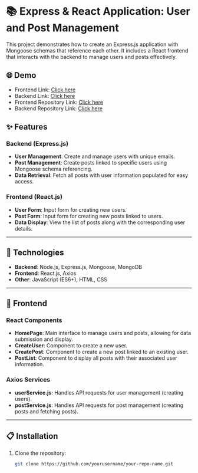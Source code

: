 # 📚 Express & React Application: User and Post Management

This project demonstrates how to create an Express.js application with Mongoose schemas that reference each other. It includes a React frontend that interacts with the backend to manage users and posts effectively.

## 🌐 Demo

- Frontend Link: [Click here](https://schema-reference.vercel.app/home)  
- Backend Link: [Click here](https://schema-reference-backend.vercel.app)  
- Frontend Repository Link: [Click here](https://github.com/nks854338/schemaReference)  
- Backend Repository Link: [Click here](https://github.com/nks854338/schemaReferenceBackend)  

## ✨ Features

### Backend (Express.js)
- **User Management**: Create and manage users with unique emails.
- **Post Management**: Create posts linked to specific users using Mongoose schema referencing.
- **Data Retrieval**: Fetch all posts with user information populated for easy access.

### Frontend (React.js)
- **User Form**: Input form for creating new users.
- **Post Form**: Input form for creating new posts linked to users.
- **Data Display**: View the list of posts along with the corresponding user details.

---

## 🚀 Technologies

- **Backend**: Node.js, Express.js, Mongoose, MongoDB
- **Frontend**: React.js, Axios
- **Other**: JavaScript (ES6+), HTML, CSS

---

## 🎨 Frontend

### React Components
- **HomePage**: Main interface to manage users and posts, allowing for data submission and display.
- **CreateUser**: Component to create a new user.
- **CreatePost**: Component to create a new post linked to an existing user.
- **PostList**: Component to display all posts with their associated user information.

### Axios Services
- **userService.js**: Handles API requests for user management (creating users).
- **postService.js**: Handles API requests for post management (creating posts and fetching posts).

---

## 📋 Installation

1. Clone the repository:

   ```bash
   git clone https://github.com/yourusername/your-repo-name.git
